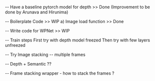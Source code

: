 -- Have a baseline pytorch model for depth >> Done  (Improvement to be done by Arunava and Hirunima)

-- Boilerplate Code >> WIP
	a) Image load function >> Done

-- Write code for WPNet >> WIP

-- Train steps
	First try with depth model freezed
	Then try with few layers unfreezed 

-- Try Image stacking -- multiple frames

-- Depth + Semantic ??

-- Frame stacking wrapper - how to stack the frames ?
